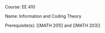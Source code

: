 




Course: EE 410

Name: Information and Coding Theory

Prerequisite(s): [[MATH 201]] and [[MATH 203]]